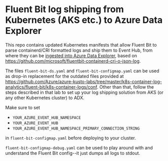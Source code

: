 # Fluent Bit log shipping from Kubernetes (AKS etc.) to Azure Data Explorer

This repo contains updated Kubernetes manifests that allow Fluent Bit to parse containerd/CRI formatted logs and ship them to Event Hub, from where they can be [ingested into Azure Data Explorer](https://github.com/Azure/azure-kusto-labs/tree/master/k8s-container-log-analytics), based on https://github.com/microsoft/fluentbit-containerd-cri-o-json-log.

The files `fluent-bit-ds.yaml` and `fluent-bit-configmap.yaml` can be used as drop-in replacement for the outdated files provided at https://github.com/Azure/azure-kusto-labs/tree/master/k8s-container-log-analytics/fluent-bit/k8s-container-logs/conf. Other than that, follow the steps described in that lab to set up your log shipping solution from AKS (or any other Kubernetes cluster) to ADX.

Make sure to set

- `YOUR_AZURE_EVENT_HUB_NAMESPACE`
- `YOUR_AZURE_EVENT_HUB`
- `YOUR_AZURE_EVENT_HUB_NAMESPACE_PRIMARY_CONNECTION_STRING`

in `fluent-bit-configmap.yaml` before deploying to your cluster.

`fluent-bit-configmap-debug.yaml` can be used to play around with and understand the Fluent Bit config--it just dumps all logs to stdout.

